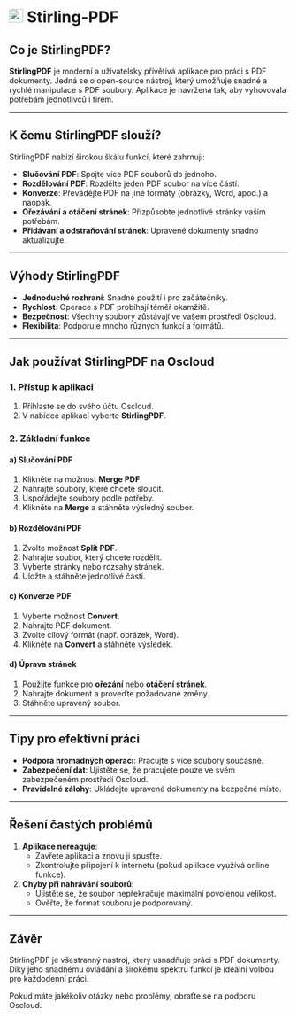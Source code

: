 # <img src="/img/stirling-pdf-logo.png" width="25px" alt="Stirling-PDF logo"> Stirling-PDF

## Co je StirlingPDF?

**StirlingPDF** je moderní a uživatelsky přívětivá aplikace
pro práci s PDF dokumenty.
Jedná se o open-source nástroj, který umožňuje snadné a rychlé manipulace s PDF soubory.
Aplikace je navržena tak, aby vyhovovala potřebám jednotlivců i firem.

---

## K čemu StirlingPDF slouží?

StirlingPDF nabízí širokou škálu funkcí, které zahrnují:

- **Slučování PDF**: Spojte více PDF souborů do jednoho.
- **Rozdělování PDF**: Rozdělte jeden PDF soubor na více částí.
- **Konverze**: Převádějte PDF na jiné formáty (obrázky, Word, apod.) a naopak.
- **Ořezávání a otáčení stránek**: Přizpůsobte jednotlivé stránky vašim potřebám.
- **Přidávání a odstraňování stránek**: Upravené dokumenty snadno aktualizujte.

---

## Výhody StirlingPDF

- **Jednoduché rozhraní**: Snadné použití i pro začátečníky.
- **Rychlost**: Operace s PDF probíhají téměř okamžitě.
- **Bezpečnost**: Všechny soubory zůstávají ve vašem prostředí Oscloud.
- **Flexibilita**: Podporuje mnoho různých funkcí a formátů.

---

## Jak používat StirlingPDF na Oscloud

### 1. Přístup k aplikaci

1. Přihlaste se do svého účtu Oscloud.
2. V nabídce aplikací vyberte **StirlingPDF**.

### 2. Základní funkce

#### a) **Slučování PDF**

1. Klikněte na možnost **Merge PDF**.
2. Nahrajte soubory, které chcete sloučit.
3. Uspořádejte soubory podle potřeby.
4. Klikněte na **Merge** a stáhněte výsledný soubor.

#### b) **Rozdělování PDF**

1. Zvolte možnost **Split PDF**.
2. Nahrajte soubor, který chcete rozdělit.
3. Vyberte stránky nebo rozsahy stránek.
4. Uložte a stáhněte jednotlivé části.

#### c) **Konverze PDF**

1. Vyberte možnost **Convert**.
2. Nahrajte PDF dokument.
3. Zvolte cílový formát (např. obrázek, Word).
4. Klikněte na **Convert** a stáhněte výsledek.

#### d) **Úprava stránek**

1. Použijte funkce pro **ořezání** nebo **otáčení stránek**.
2. Nahrajte dokument a proveďte požadované změny.
3. Stáhněte upravený soubor.

---

## Tipy pro efektivní práci

- **Podpora hromadných operací**: Pracujte s více soubory současně.
- **Zabezpečení dat**: Ujistěte se, že pracujete pouze ve svém zabezpečeném prostředí Oscloud.
- **Pravidelné zálohy**: Ukládejte upravené dokumenty na bezpečné místo.

---

## Řešení častých problémů

1. **Aplikace nereaguje**:
   - Zavřete aplikaci a znovu ji spusťte.
   - Zkontrolujte připojení k internetu (pokud aplikace využívá online funkce).
2. **Chyby při nahrávání souborů**:
   - Ujistěte se, že soubor nepřekračuje maximální povolenou velikost.
   - Ověřte, že formát souboru je podporovaný.

---

## Závěr

StirlingPDF je všestranný nástroj, který usnadňuje práci s PDF dokumenty. Díky jeho snadnému ovládání a širokému spektru funkcí
je ideální volbou pro každodenní práci.

Pokud máte jakékoliv otázky nebo problémy, obraťte se na podporu Oscloud.
